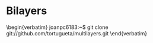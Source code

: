 # Bilayers
\begin{verbatim}
  joanpc6183:~$ git clone git://github.com/tortugueta/multilayers.git
\end{verbatim}
